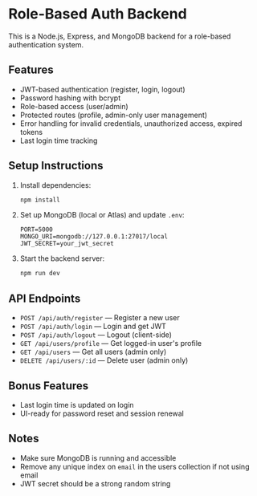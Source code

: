 # Role-Based Auth Backend

This is a Node.js, Express, and MongoDB backend for a role-based authentication system.

## Features
- JWT-based authentication (register, login, logout)
- Password hashing with bcrypt
- Role-based access (user/admin)
- Protected routes (profile, admin-only user management)
- Error handling for invalid credentials, unauthorized access, expired tokens
- Last login time tracking

## Setup Instructions
1. Install dependencies:
   ```bash
   npm install
   ```
2. Set up MongoDB (local or Atlas) and update `.env`:
   ```
   PORT=5000
   MONGO_URI=mongodb://127.0.0.1:27017/local
   JWT_SECRET=your_jwt_secret
   ```
3. Start the backend server:
   ```bash
   npm run dev
   ```

## API Endpoints
- `POST /api/auth/register` — Register a new user
- `POST /api/auth/login` — Login and get JWT
- `POST /api/auth/logout` — Logout (client-side)
- `GET /api/users/profile` — Get logged-in user's profile
- `GET /api/users` — Get all users (admin only)
- `DELETE /api/users/:id` — Delete user (admin only)

## Bonus Features
- Last login time is updated on login
- UI-ready for password reset and session renewal

## Notes
- Make sure MongoDB is running and accessible
- Remove any unique index on `email` in the users collection if not using email
- JWT secret should be a strong random string
